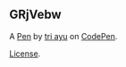GRjVebw
-------


A [Pen](https://codepen.io/triayunovitasari/pen/GRjVebw) by [tri ayu](https://codepen.io/triayunovitasari) on [CodePen](https://codepen.io).

[License](https://codepen.io/triayunovitasari/pen/GRjVebw/license).
